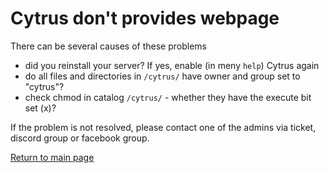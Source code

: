 # Cytrus don't provides webpage

There can be several causes of these problems

- did you reinstall your server? If yes, enable (in meny `help`) Cytrus again
- do all files and directories in `/cytrus/` have owner and group set to "cytrus"?
- check chmod in catalog `/cytrus/` - whether they have the execute bit set (x)?

If the problem is not resolved, please contact one of the admins via ticket, discord group or facebook group.

[Return to main page](/)